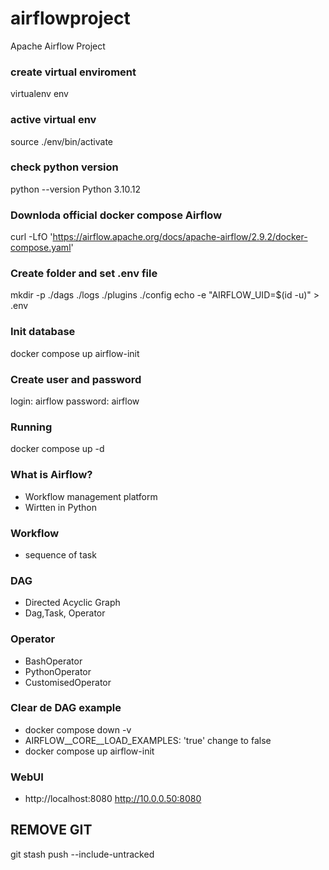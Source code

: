 # airflowproject
Apache Airflow Project

### create virtual enviroment
virtualenv env

### active virtual env
source ./env/bin/activate

### check python version
python --version
Python 3.10.12

### Downloda official docker compose Airflow
curl -LfO 'https://airflow.apache.org/docs/apache-airflow/2.9.2/docker-compose.yaml'

### Create folder and set .env file
mkdir -p ./dags ./logs ./plugins ./config
echo -e "AIRFLOW_UID=$(id -u)" > .env

### Init database 
docker compose up airflow-init

### Create user and password
login: airflow
password: airflow

### Running
docker compose up -d

### What is Airflow?
- Workflow management platform
- Wirtten in Python

### Workflow
- sequence of task

### DAG
- Directed Acyclic Graph
- Dag,Task, Operator

### Operator
- BashOperator
- PythonOperator
- CustomisedOperator

### Clear de DAG example
- docker compose down -v
- AIRFLOW__CORE__LOAD_EXAMPLES: 'true' change to false
- docker compose up airflow-init

### WebUI
- http://localhost:8080
http://10.0.0.50:8080


## REMOVE GIT
git stash push --include-untracked